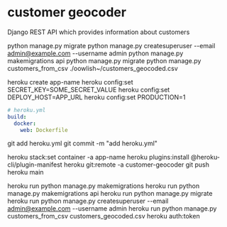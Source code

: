# customer geocoder

Django REST API which provides information about customers

python manage.py migrate
python manage.py createsuperuser --email admin@example.com --username admin
python manage.py makemigrations api
python manage.py migrate
python manage.py customers_from_csv ./oowlish~/customers_geocoded.csv

heroku create app-name
heroku config:set SECRET_KEY=SOME_SECRET_VALUE
heroku config:set DEPLOY_HOST=APP_URL
heroku config:set PRODUCTION=1

```yml
# heroku.yml
build:
  docker:
    web: Dockerfile
```

git add heroku.yml
git commit -m "add heroku.yml"

heroku stack:set container -a app-name
heroku plugins:install @heroku-cli/plugin-manifest
heroku git:remote -a customer-geocoder
git push heroku main

heroku run python manage.py makemigrations
heroku run python manage.py makemigrations api
heroku run python manage.py migrate
heroku run python manage.py createsuperuser --email admin@example.com --username admin
heroku run python manage.py customers_from_csv customers_geocoded.csv
heroku auth:token
